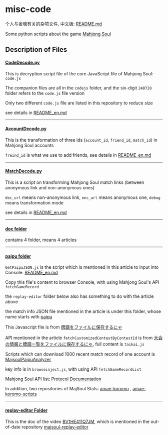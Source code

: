 # misc-code

个人与雀魂有关的杂项文件, 中文版: [README.md](README.md)

Some python scripts about the game [Mahjong Soul](https://en.wikipedia.org/wiki/Mahjong_Soul)

## Description of Files

#### [CodeDecode.py](CodeDecode.py)

This is decryption script file of the core JavaScript file of Mahjong Soul: `code.js`

The companion files are all in the `codejs` folder, and the six-digit `240728` folder refers to the `code.js` file version

Only two different `code.js` file are listed in this repository to reduce size 

see details in [README_en.md](./doc/codejs文件解混淆/README_en.md)

---

#### [AccountDecode.py](AccountDecode.py)

This is the transformation of three ids (`account_id`, `friend_id`, `match_id`) in Mahjong Soul accounts

`freind_id` is what we use to add friends, see details in [README_en.md](doc/如何通过牌谱链接加好友/README_en.md) 

---

#### [MatchDecode.py](MatchDecode.py)

This is a script on transforming Mahjong Soul match links (between anonymous link and non-anonymous ones) 

`dec_url` means non-anonymous link, `enc_url` means anonymous one, `debug` means transformation mode

see details in [README_en.md](./doc/匿名牌谱与普通牌谱之间的转换/README_en.md)

---

#### [doc folder](./doc)

contains 4 folder, means 4 articles

---

#### [paipu folder](paipu)

`GetPaipuJSON.js` is the script which is mentioned in this article to input into Console: [README_en.md](./doc/牌谱里面到底记载了什么/README_en.md)

Copy this file's content to browser Console, with using Mahjong Soul's API `fetchGameRecord`

the `replay-editor` folder below also has something to do with the article above

the match info JSON file mentioned in the article is under this folder, whose name starts with [paipu](paipu/paipu_210815-6da08e40-2605-42fb-a5e3-f8aa5940362a.json)

This Javascript file is from [牌譜をファイルに保存するにゃ](https://wikiwiki.jp/majsoul-api/%E7%89%8C%E8%AD%9C%E3%82%92%E3%83%95%E3%82%A1%E3%82%A4%E3%83%AB%E3%81%AB%E4%BF%9D%E5%AD%98%E3%81%99%E3%82%8B%E3%81%AB%E3%82%83)

API mentioned in the article `fetchCustomizedContestByContestId` is from [大会の情報と牌譜一覧をファイルに保存するにゃ](https://wikiwiki.jp/majsoul-api/%E5%A4%A7%E4%BC%9A%E3%81%AE%E6%83%85%E5%A0%B1%E3%81%A8%E7%89%8C%E8%AD%9C%E4%B8%80%E8%A6%A7%E3%82%92%E3%83%95%E3%82%A1%E3%82%A4%E3%83%AB%E3%81%AB%E4%BF%9D%E5%AD%98%E3%81%99%E3%82%8B%E3%81%AB%E3%82%83), 
full content is `taikai.js`

Scripts which can download 1000 recent match record of one account is [MajsoulPaipuAnalyzer](https://github.com/zyr17/MajsoulPaipuAnalyzer)

key info is in `browseinject.js`, with using API `fetchGameRecordList`

Mahjong Soul API list: [Protocol Documentation](https://wife.awa.moe/mjsoul/api.html)

In addition, two repositories of MajSoul Stats: [amae-koromo](https://github.com/SAPikachu/amae-koromo) , [amae-koromo-scripts](https://github.com/SAPikachu/amae-koromo-scripts)

---

#### [replay-editor Folder](replay-editor)

This is the doc of the video [BV1HE411Q7JM](https://www.bilibili.com/video/BV1HE411Q7JM), which is mentioned in the out-of-date repository [majsoul-replay-editor](https://github.com/GrandDawn/majsoul-replay-editor)
